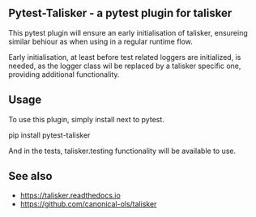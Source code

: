 Pytest-Talisker - a pytest plugin for talisker
----------------------------------------------

This pytest plugin will ensure an early initialisation of talisker, ensureing
similar behiour as when using in a regular runtime flow.

Early initialisation, at least before test related loggers are initialized, is
needed, as the logger class wil be replaced by a talisker specific one,
providing additional functionality.

Usage
-----

To use this plugin, simply install next to pytest.

pip install pytest-talisker

And in the tests, talisker.testing functionality will be available to use.

See also
--------

* https://talisker.readthedocs.io
* https://github.com/canonical-ols/talisker
